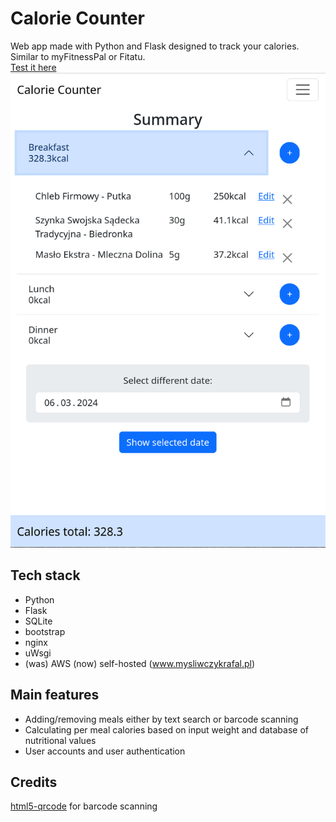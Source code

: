 # Calorie Counter
Web app made with Python and Flask designed to track your calories. Similar to myFitnessPal or Fitatu.  
[Test it here](https://www.mysliwczykrafal.pl/caloriecounter/)  
![Calorie Counter main view](calorie_counter.png)  

## Tech stack
* Python
* Flask
* SQLite
* bootstrap
* nginx
* uWsgi 
* (was) AWS (now) self-hosted (www.mysliwczykrafal.pl)

## Main features
* Adding/removing meals either by text search or barcode scanning
* Calculating per meal calories based on input weight and database of nutritional values
* User accounts and user authentication

## Credits
[html5-qrcode](https://github.com/mebjas/html5-qrcode) for barcode scanning
